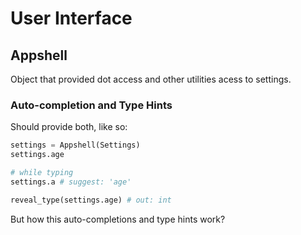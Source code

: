 # User Interface


## Appshell

Object that provided dot access and other utilities acess
to settings.

### Auto-completion and Type Hints

Should provide both, like so:

```python
settings = Appshell(Settings)
settings.age

# while typing
settings.a # suggest: 'age'

reveal_type(settings.age) # out: int
```

But how this auto-completions and type hints work?

